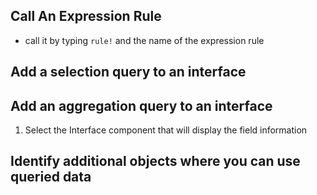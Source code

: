 
## Call An Expression Rule 
- call it by typing `rule!` and the name of the expression rule

## Add a selection query to an interface

## Add an aggregation query to an interface
1. Select the Interface component that will display the field information

## Identify additional objects where you can use queried data